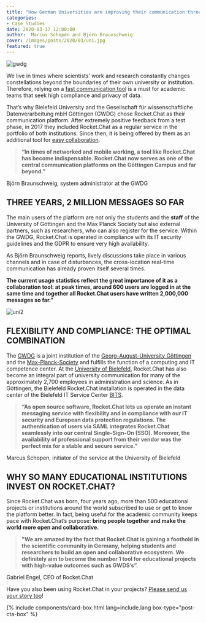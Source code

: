 ```yaml
---
title: "How German Universities are improving their communication through Rocket.Chat"
categories:
- Case Studies
date: 2020-03-17 12:00:00
author:  Marcus Schopen and Björn Braunschweig
cover: /images/posts/2020/03/uni.jpg
featured: true
---
```


<img alt="gwdg" src="{{'/images/posts/2020/03/gwdg.png' | relative_url}}">

We live in times where scientists’ work and research constantly changes constellations beyond the boundaries of their own university or institution. Therefore, relying on a [fast communication tool](https://rocket.chat/customer-solutions) is a must for academic teams that seek high compliance and privacy of data.

That’s why Bielefeld University and the Gesellschaft für wissenschaftliche Datenverarbeitung mbH Göttingen (GWDG) chose Rocket.Chat as their communication platform. After extremely positive feedback from a test phase, in 2017 they included Rocket.Chat as a regular service in the portfolio of both institutions. Since then, it is being offered by them as an additional tool for [easy collaboration](https://rocket.chat/team-collab).

> **“In times of networked and mobile working, a tool like Rocket.Chat has become indispensable. Rocket.Chat now serves as one of the central communication platforms on the Göttingen Campus and far beyond.”**

Björn Braunschweig, system administrator at the GWDG

## THREE YEARS, 2 MILLION MESSAGES SO FAR

The main users of the platform are not only the students and the **staff** of the University of Göttingen and the Max Planck Society but also external partners, such as researchers, who can also register for the service. Within the GWDG, Rocket.Chat is operated in compliance with its IT security guidelines and the GDPR to ensure very high availability.

As Björn Braunschweig reports, lively discussions take place in various channels and in case of disturbances, the cross-location real-time communication has already proven itself several times.

**The current usage statistics reflect the great importance of it as a collaboration tool: at peak times, around 600 users are logged in at the same time and together all Rocket.Chat users have written 2,000,000 messages so far.”**

<img alt="uni2" src="{{'/images/posts/2020/03/uni2.jpg' | relative_url}}">

## FLEXIBILITY AND COMPLIANCE: THE OPTIMAL COMBINATION

The [GWDG](https://www.gwdg.de) is a joint institution of the [Georg-August-University Göttingen](www.uni-goettingen.de) and the [Max-Planck-Society](https://www.mpg.de) and fulfills the function of a computing and IT competence center. At the [University of Bielefeld](https://www.uni-bielefeld.de), Rocket.Chat has also become an integral part of university communication for many of the approximately 2,700 employees in administration and science. As in Göttingen, the Bielefeld Rocket.Chat installation is operated in the data center of the Bielefeld IT Service Center [BITS](https://www.uni-bielefeld.de/bits/).

> **“As open source software, Rocket.Chat lets us operate an instant messaging service with flexibility and in compliance with our IT security and European data protection regulations. The authentication of users via SAML integrates Rocket.Chat seamlessly into our central Single-Sign-On (SSO). Moreover, the availability of professional support from their vendor was the perfect mix for a stable and secure service.”**

Marcus Schopen, initiator of the service at the University of Bielefeld

## WHY SO MANY EDUCATIONAL INSTITUTIONS INVEST ON ROCKET.CHAT?

Since Rocket.Chat was born, four years ago, more than 500 educational projects or institutions around the world subscribed to use or get to know the platform better. In fact, being useful for the academic community keeps pace with Rocket.Chat’s purpose: **bring people together and make the world more open and collaborative.**

> **"We are amazed by the fact that Rocket.Chat is gaining a foothold in the scientific community in Germany, helping students and researchers to build an open and collaborative ecosystem. We definitely aim to become the number 1 tool for educational projects with high-value outcomes such as GWDS’s”.**

Gabriel Engel, CEO of Rocket.Chat

Have you also been using Rocket.Chat in your projects? [Please send us your story too](mailto:marketing@rocket.chat)!

{% include components/card-box.html lang=include.lang box-type="post-cta-box" %}